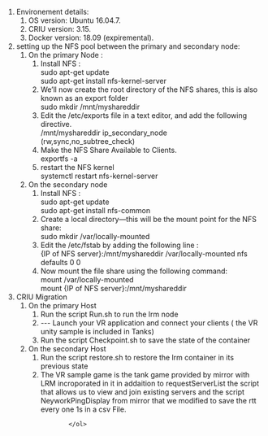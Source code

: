 <ol> <li> Environement details:  
  <ol>  
     <li> OS version: Ubuntu 16.04.7. </li>
     <li> CRIU version: 3.15. </li>
     <li> Docker version: 18.09 (expiremental). </li>
   </ol>
   </li> 
  
<li> setting up the NFS pool between the primary and secondary node: 
  <ol>
   <li> On the primary Node : 
     <ol>
        <li> Install NFS : <br/>
              sudo apt-get update <br/>
              sudo apt-get install nfs-kernel-server  
        </li>
        <li> We’ll now create the root directory of the NFS shares, this is also known as an export folder <br/>
              sudo mkdir /mnt/myshareddir 
        </li>
        <li> Edit the /etc/exports file in a text editor, and add the following directive. <br/>
              /mnt/myshareddir ip_secondary_node (rw,sync,no_subtree_check) 
        </li>
         <li> Make the NFS Share Available to Clients. <br/>
              exportfs -a  
          </li>
         <li> restart the NFS kernel <br/>
              systemctl restart nfs-kernel-server  
          </li>          
       </ol>      
  </li>
          
  <li>  On the secondary node  
      <ol>
         <li> Install NFS :  <br/>
               sudo apt-get update <br/>
               sudo apt-get install nfs-common 
          </li>
          <li> Create a local directory—this will be the mount point for the NFS share: <br/>
               sudo mkdir /var/locally-mounted 
          </li>
          <li> Edit the /etc/fstab by adding the following line : <br/>
               {IP of NFS server}:/mnt/myshareddir /var/locally-mounted nfs defaults 0 0 
          </li>
          <li> Now mount the file share using the following command: <br/>
               mount /var/locally-mounted <br/>
               mount {IP of NFS server}:/mnt/myshareddir  
          </li>
      </ol>
  </li>
  </ol>
  </li> 
  
  <li> CRIU Migration  
    <ol> 
      <li> On the primary Host  
        <ol>
        <li> Run the script Run.sh to run the lrm node  </li>
        <li> --- Launch your VR application and connect your clients ( the VR unity sample is included in Tanks)  </li>
        <li> Run the script Checkpoint.sh to save the state of the container </li>
        </ol>
        </li>
  </li>
    <li> On the secondary Host <br/>
        <ol> 
          <li>Run the script restore.sh to restore the lrm container in its previous state </li>
     <li> The VR sample game is the tank game provided by mirror with LRM incroporated in it in addaition to requestServerList the script that allows us to view and join existing servers and the script NeyworkPingDisplay from mirror that we modified to save the rtt every one 1s in a csv File.</li>
     </ol>  </li>
     
        
         
         
               </ol>
